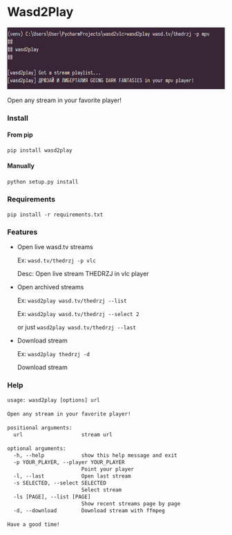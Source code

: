 # Wasd2Play


![](https://github.com/viktor02/wasd2play/raw/master/img/hello.png)

Open any stream in your favorite player!

### Install
#### From pip
`pip install wasd2play`

#### Manually
`python setup.py install`


### Requirements
`pip install -r requirements.txt`

### Features
* Open live wasd.tv streams

  Ex: `wasd.tv/thedrzj -p vlc`

  Desc: Open live stream THEDRZJ in vlc player

* Open  archived streams 

  Ex: `wasd2play wasd.tv/thedrzj --list`
  
  Ex: `wasd2play wasd.tv/thedrzj --select 2`
  
  or just `wasd2play wasd.tv/thedrzj --last`
  
* Download stream
  
  Ex: `wasd2play thedrzj -d` 
  
  Download stream


### Help
```
usage: wasd2play [options] url

Open any stream in your favorite player!

positional arguments:
  url                   stream url

optional arguments:
  -h, --help            show this help message and exit
  -p YOUR_PLAYER, --player YOUR_PLAYER
                        Point your player
  -l, --last            Open last stream
  -s SELECTED, --select SELECTED
                        Select stream
  -ls [PAGE], --list [PAGE]
                        Show recent streams page by page
  -d, --download        Download stream with ffmpeg

Have a good time!
```